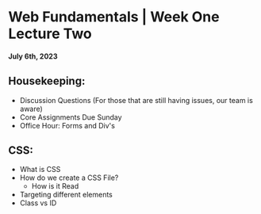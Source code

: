 # Web Fundamentals | Week One Lecture Two
#### July 6th, 2023

## Housekeeping:
- Discussion Questions (For those that are still having issues, our team is aware)
- Core Assignments Due Sunday
- Office Hour: Forms and Div's

## CSS:
- What is CSS
- How do we create a CSS File?
    - How is it Read
- Targeting different elements
- Class vs ID